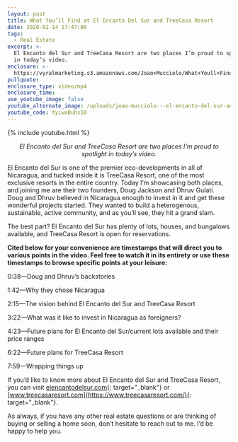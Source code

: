 ```yaml
---
layout: post
title: What You’ll Find at El Encanto Del Sur and TreeCasa Resort
date: 2020-02-14 17:47:00
tags:
  - Real Estate
excerpt: >-
  El Encanto del Sur and TreeCasa Resort are two places I’m proud to spotlight
  in today’s video.
enclosure: >-
  https://vyralmarketing.s3.amazonaws.com/Joao+Mucciolo/What+Youll+Find+at+El+Encanto+Del+Sur+and+TreeCasa+Resort.mp4
pullquote:
enclosure_type: video/mp4
enclosure_time:
use_youtube_image: false
youtube_alternate_image: /uploads/joao-mucciolo---el-encanto-del-sur-and-treecasa-resort-youtube.jpg
youtube_code: tyiwaBuhs18
---
```


{% include youtube.html %}

<p style="text-align: center;"><em>El Encanto del Sur and TreeCasa Resort are two places I’m proud to spotlight in today’s video.</em></p>

El Encanto del Sur is one of the premier eco-developments in all of Nicaragua, and tucked inside it is TreeCasa Resort, one of the most exclusive resorts in the entire country. Today I’m showcasing both places, and joining me are their two founders, Doug Jackson and Dhruv Gulati. Doug and Dhruv believed in Nicaragua enough to invest in it and get these wonderful projects started. They wanted to build a heterogenous, sustainable, active community, and as you’ll see, they hit a grand slam.

The best part? El Encanto del Sur has plenty of lots, houses, and bungalows available, and TreeCasa Resort is open for reservations.&nbsp;

**Cited below for your convenience are timestamps that will direct you to various points in the video. Feel free to watch it in its entirety or use these timestamps to browse specific points at your leisure:&nbsp;**

0:38—Doug and Dhruv’s backstories&nbsp;

1:42—Why they chose Nicaragua&nbsp;

2:15—The vision behind El Encanto del Sur and TreeCasa Resort

3:22—What was it like to invest in Nicaragua as foreigners?&nbsp;

4:23—Future plans for El Encanto del Sur/current lots available and their price ranges

6:22—Future plans for TreeCasa Resort&nbsp;

7:59—Wrapping things up

If you’d like to know more about El Encanto del Sur and TreeCasa Resort, you can visit&nbsp;[elencantodelsur.com](https://elencantodelsur.com/){: target="_blank"}&nbsp;or [www.treecasaresort.com](https://www.treecasaresort.com/){: target="_blank"}.&nbsp;

As always, if you have any other real estate questions or are thinking of buying or selling a home soon, don’t hesitate to reach out to me. I’d be happy to help you.